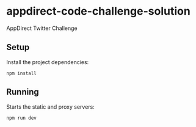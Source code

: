 # appdirect-code-challenge-solution

AppDirect Twitter Challenge

## Setup

Install the project dependencies:

`npm install`

## Running

Starts the static and proxy servers:

`npm run dev`

